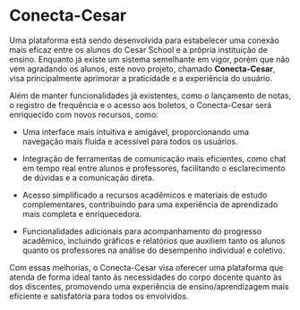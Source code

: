 # Conecta-Cesar

Uma plataforma está sendo desenvolvida para estabelecer uma conexão mais eficaz entre os alunos do Cesar School e a própria instituição de ensino. Enquanto já existe um sistema semelhante em vigor, porém que não vem agradando os alunos, este novo projeto, chamado **Conecta-Cesar**, visa principalmente aprimorar a praticidade e a experiência do usuário.

Além de manter funcionalidades já existentes, como o lançamento de notas, o registro de frequência e o acesso aos boletos, o Conecta-Cesar será enriquecido com novos recursos, como:

* Uma interface mais intuitiva e amigável, proporcionando uma navegação mais fluida e acessível para todos os usuários.

* Integração de ferramentas de comunicação mais eficientes, como chat em tempo real entre alunos e professores, facilitando o esclarecimento de dúvidas e a comunicação direta.

* Acesso simplificado a recursos acadêmicos e materiais de estudo complementares, contribuindo para uma experiência de aprendizado mais completa e enriquecedora.

* Funcionalidades adicionais para acompanhamento do progresso acadêmico, incluindo gráficos e relatórios que auxiliem tanto os alunos quanto os professores na análise do desempenho individual e coletivo.

Com essas melhorias, o Conecta-Cesar visa oferecer uma plataforma que atenda de forma ideal tanto às necessidades do corpo docente quanto às dos discentes, promovendo uma experiência de ensino/aprendizagem mais eficiente e satisfatória para todos os envolvidos.

